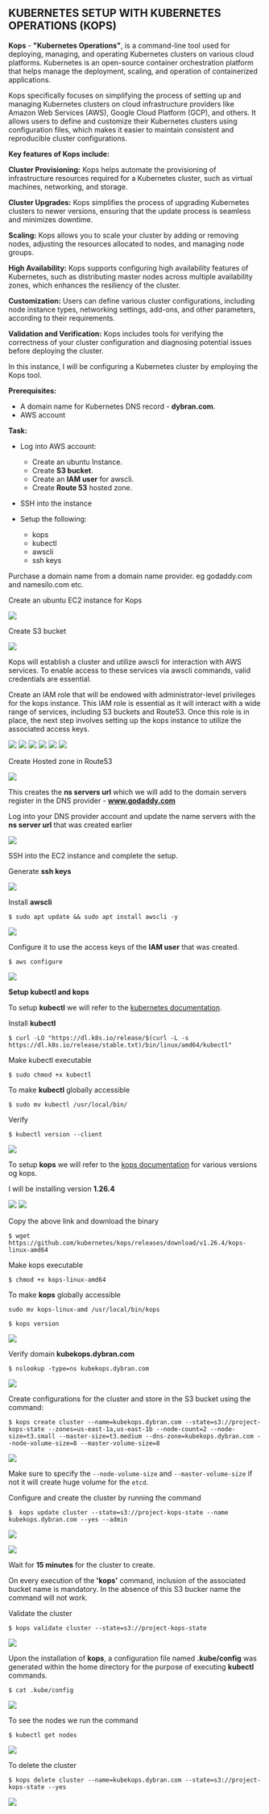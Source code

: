 ## __KUBERNETES SETUP WITH KUBERNETES OPERATIONS (KOPS)__

__Kops__ - __"Kubernetes Operations"__, is a command-line tool used for deploying, managing, and operating Kubernetes clusters on various cloud platforms. Kubernetes is an open-source container orchestration platform that helps manage the deployment, scaling, and operation of containerized applications.

Kops specifically focuses on simplifying the process of setting up and managing Kubernetes clusters on cloud infrastructure providers like Amazon Web Services (AWS), Google Cloud Platform (GCP), and others. It allows users to define and customize their Kubernetes clusters using configuration files, which makes it easier to maintain consistent and reproducible cluster configurations.

__Key features of Kops include:__

__Cluster Provisioning:__ Kops helps automate the provisioning of infrastructure resources required for a Kubernetes cluster, such as virtual machines, networking, and storage.

__Cluster Upgrades:__ Kops simplifies the process of upgrading Kubernetes clusters to newer versions, ensuring that the update process is seamless and minimizes downtime.

__Scaling:__ Kops allows you to scale your cluster by adding or removing nodes, adjusting the resources allocated to nodes, and managing node groups.

__High Availability:__ Kops supports configuring high availability features of Kubernetes, such as distributing master nodes across multiple availability zones, which enhances the resiliency of the cluster.

__Customization:__ Users can define various cluster configurations, including node instance types, networking settings, add-ons, and other parameters, according to their requirements.

__Validation and Verification:__ Kops includes tools for verifying the correctness of your cluster configuration and diagnosing potential issues before deploying the cluster.

In this instance, I will be configuring a Kubernetes cluster by employing the Kops tool.

__Prerequisites:__

- A domain name for Kubernetes DNS record - __dybran.com__.
- AWS account

__Task:__

- Log into AWS account:
  - Create an ubuntu Instance.
  - Create __S3 bucket__.
  - Create an __IAM user__ for awscli.
  - Create __Route 53__ hosted zone.

- SSH into the instance
- Setup the following:
   - kops
   - kubectl
   - awscli
   - ssh keys

Purchase a domain name from a domain name provider. eg godaddy.com and namesilo.com etc.

Create an ubuntu EC2 instance for Kops

![](./images/kops-inst.PNG)

Create S3 bucket

![](./images/state.PNG)

Kops will establish a cluster and utilize awscli for interaction with AWS services. To enable access to these services via awscli commands, valid credentials are essential.

Create an IAM role that will be endowed with administrator-level privileges for the kops instance. This IAM role is essential as it will interact with a wide range of services, including S3 buckets and Route53. Once this role is in place, the next step involves setting up the kops instance to utilize the associated access keys.

![](./images/21.PNG)
![](./images/22.PNG)
![](./images/23.PNG)
![](./images/24.PNG)
![](./images/25.PNG)
![](./images/26.PNG)

Create Hosted zone in Route53

![](./images/hz1.PNG)

This creates the __ns servers url__ which we will add to the domain servers register in the DNS provider - __www.godaddy.com__

Log into your DNS provider account and update the name servers with the __ns server url__ that was created earlier

![](./images/hz2.PNG)

SSH into the EC2 instance and complete the setup.

Generate __ssh keys__

![](./images/key1.PNG)

Install __awscli__

`$ sudo apt update && sudo apt install awscli -y`

![](./images/key2.PNG)

Configure it to use the access keys of the __IAM user__ that was created.

`$ aws configure`

![](./images/key3.PNG)

__Setup kubectl and kops__

To setup __kubectl__ we will refer to the [kubernetes documentation](https://kubernetes.io/docs/tasks/tools/install-kubectl-linux/#install-kubectl-binary-with-curl-on-linux).

Install __kubectl__

`$ curl -LO "https://dl.k8s.io/release/$(curl -L -s https://dl.k8s.io/release/stable.txt)/bin/linux/amd64/kubectl"`

Make kubectl executable

`$ sudo chmod +x kubectl`

To make __kubectl__ globally accessible

`$ sudo mv kubectl /usr/local/bin/`

Verify

`$ kubectl version --client`

![](./images/dsaq.PNG)

To setup __kops__ we will refer to the [kops documentation](https://github.com/kubernetes/kops/releases) for various versions og kops.

I will be installing version __1.26.4__

![](./images/amd1.PNG)
![](./images/amd2.PNG)

Copy the above link and download the binary

`$ wget https://github.com/kubernetes/kops/releases/download/v1.26.4/kops-linux-amd64`


Make kops executable

`$ chmod +x kops-linux-amd64`

To make __kops__ globally accessible

`sudo mv kops-linux-amd /usr/local/bin/kops`

`$ kops version`

![](./images/dsaw.PNG)


Verify domain __kubekops.dybran.com__

`$ nslookup -type=ns kubekops.dybran.com`

![](./images/nsv.PNG)

Create configurations for the cluster and store in the S3 bucket using the command:

`$ kops create cluster --name=kubekops.dybran.com --state=s3://project-kops-state --zones=us-east-1a,us-east-1b --node-count=2 --node-size=t3.small --master-size=t3.medium --dns-zone=kubekops.dybran.com --node-volume-size=8 --master-volume-size=8`

![](./images/lfc.PNG)


Make sure to specify the `--node-volume-size` and `--master-volume-size` if not it will create huge volume for the `etcd`.

Configure and create the cluster by running the command

`$  kops update cluster --state=s3://project-kops-state --name kubekops.dybran.com --yes --admin`

![](./images/vcs.PNG)

![](./images/cp.PNG)


Wait for __15 minutes__ for the cluster to create.

On every execution of the __'kops'__ command, inclusion of the associated bucket name is mandatory. In the absence of this S3 bucker name the command will not work.

Validate the cluster

`$ kops validate cluster --state=s3://project-kops-state`

![](./images/qaq.PNG)


Upon the installation of __kops__, a configuration file named __.kube/config__ was generated within the home directory for the purpose of executing __kubectl__ commands. 

`$ cat .kube/config`

![](./images/kube.PNG)

To see the nodes we run the command

`$ kubectl get nodes`

![](./images/gets.PNG)


To delete the cluster

`$ kops delete cluster --name=kubekops.dybran.com --state=s3://project-kops-state --yes`

![](./images/dele.PNG)
